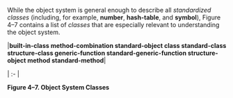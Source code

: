  



While the object system is general enough to describe all *standardized classes* (including, for example, **number**, **hash-table**, and **symbol**), Figure 4–7 contains a list of *classes* that are especially relevant to understanding the object system. 



|**built-in-class method-combination standard-object class standard-class structure-class generic-function standard-generic-function structure-object method standard-method**|

| :- |





**Figure 4–7. Object System Classes** 



